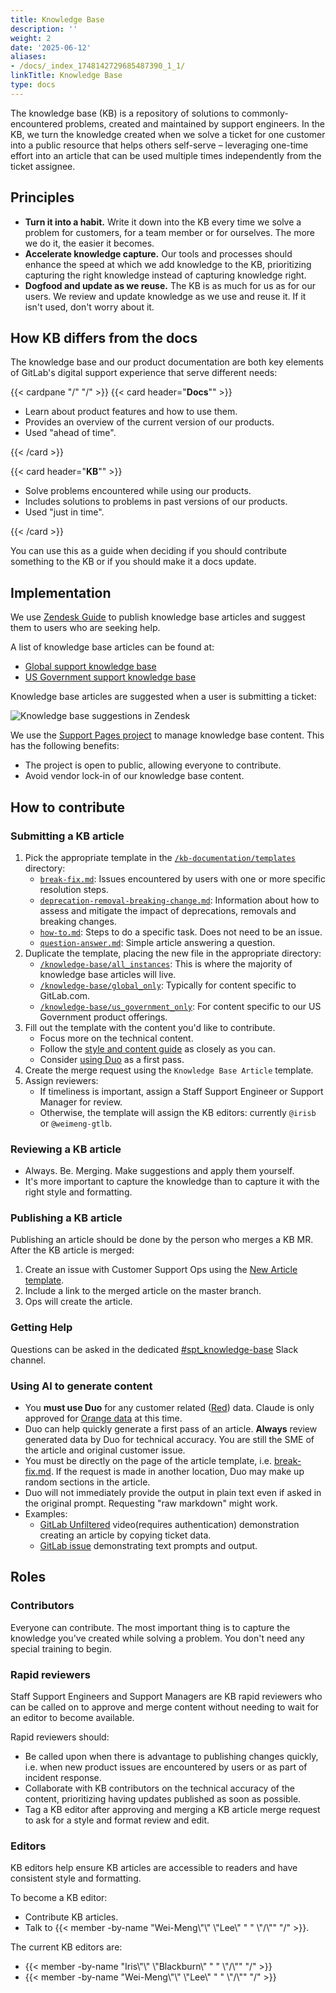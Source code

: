 ```yaml
---
title: Knowledge Base
description: ''
weight: 2
date: '2025-06-12'
aliases:
- /docs/_index_1748142729685487390_1_1/
linkTitle: Knowledge Base
type: docs
---
```


The knowledge base (KB) is a repository of solutions to commonly-encountered problems, created and
maintained by support engineers. In the KB, we turn the knowledge created when we solve a ticket for
one customer into a public resource that helps others self-serve &ndash; leveraging one-time effort
into an article that can be used multiple times independently from the ticket assignee.

## Principles

- **Turn it into a habit.** Write it down into the KB every time we solve a problem for customers,
  for a team member or for ourselves. The more we do it, the easier it becomes.
- **Accelerate knowledge capture.** Our tools and processes should enhance the speed at which we add
  knowledge to the KB, prioritizing capturing the right knowledge instead of capturing knowledge right.
- **Dogfood and update as we reuse.** The KB is as much for us as for our users. We review and
  update knowledge as we use and reuse it. If it isn't used, don't worry about it.

## How KB differs from the docs

The knowledge base and our product documentation are both key elements of GitLab's digital support
experience that serve different needs:

{{< cardpane "/" "/" >}}
{{< card header="**Docs**"" >}}

- Learn about product features and how to use them.
- Provides an overview of the current version of our products.
- Used "ahead of time".

{{< /card  >}}

{{< card header="**KB**"" >}}

- Solve problems encountered while using our products.
- Includes solutions to problems in past versions of our products.
- Used "just in time".

{{< /card  >}}

You can use this as a guide when deciding if you should contribute something to the KB or if you
should make it a docs update.

## Implementation

We use [Zendesk Guide](https://www.zendesk.com/sg/service/help-center/) to publish knowledge base
articles and suggest them to users who are seeking help.

A list of knowledge base articles can be found at:

- [Global support knowledge base](https://support.gitlab.com/hc/en-us/sections/15215649512604-Knowledge-Base)
- [US Government support knowledge base](https://federal-support.gitlab.com/hc/en-us/sections/29015014994068-Knowledge-Base)

Knowledge base articles are suggested when a user is submitting a ticket:

![Knowledge base suggestions in Zendesk](/images/support/kb-suggestions.gif)

We use the [Support Pages project](https://gitlab.com/gitlab-com/support/support-pages) to manage
knowledge base content. This has the following benefits:

- The project is open to public, allowing everyone to contribute.
- Avoid vendor lock-in of our knowledge base content.

## How to contribute

### Submitting a KB article

1. Pick the appropriate template in the [`/kb-documentation/templates`](https://gitlab.com/gitlab-com/support/support-pages/-/tree/master/kb-documentation/templates)
   directory:
   - [`break-fix.md`](https://gitlab.com/gitlab-com/support/support-pages/-/blob/master/kb-documentation/templates/break-fix.md): Issues encountered by users with one or more specific resolution steps.
   - [`deprecation-removal-breaking-change.md`](https://gitlab.com/gitlab-com/support/support-pages/-/blob/master/kb-documentation/templates/deprecation-removal-breaking-change.md): Information about how to assess and mitigate the impact of deprecations, removals and breaking changes.
   - [`how-to.md`](https://gitlab.com/gitlab-com/support/support-pages/-/blob/master/kb-documentation/templates/how-to.md): Steps to do a specific task. Does not need to be an issue.
   - [`question-answer.md`](https://gitlab.com/gitlab-com/support/support-pages/-/blob/master/kb-documentation/templates/question-answer.md): Simple article answering a question.
1. Duplicate the template, placing the new file in the appropriate directory:
   - [`/knowledge-base/all_instances`](https://gitlab.com/gitlab-com/support/support-pages/-/tree/master/knowledge-base/all_instances):
     This is where the majority of knowledge base articles will live.
   - [`/knowledge-base/global_only`](https://gitlab.com/gitlab-com/support/support-pages/-/tree/master/knowledge-base/global_only):
     Typically for content specific to GitLab.com.
   - [`/knowledge-base/us_government_only`](https://gitlab.com/gitlab-com/support/support-pages/-/tree/master/knowledge-base/us_government_only):
     For content specific to our US Government product offerings.
1. Fill out the template with the content you'd like to contribute.
   - Focus more on the technical content.
   - Follow the [style and content guide](./kb-style-guide.md) as closely as you can.
   - Consider [using Duo](#using-ai-to-generate-content) as a first pass.
1. Create the merge request using the `Knowledge Base Article` template.
1. Assign reviewers:
   - If timeliness is important, assign a Staff Support Engineer or Support Manager for review.
   - Otherwise, the template will assign the KB editors: currently `@irisb` or `@weimeng-gtlb`.

### Reviewing a KB article

- Always. Be. Merging. Make suggestions and apply them yourself.
- It's more important to capture the knowledge than to capture it with the right style and formatting.

### Publishing a KB article

Publishing an article should be done by the person who merges a KB MR. After the KB article is merged:

1. Create an issue with Customer Support Ops using the [New Article template](https://gitlab.com/gitlab-com/gl-security/corp/cust-support-ops/issue-tracker/-/issues/new?description_template=New%20Article).
1. Include a link to the merged article on the master branch.
1. Ops will create the article.

### Getting Help

Questions can be asked in the dedicated [#spt_knowledge-base](https://gitlab.enterprise.slack.com/archives/C07QDCG4AGH) Slack channel.

### Using AI to generate content

- You **must use Duo** for any customer related ([Red](/handbook/security/standards/data-classification-standard.md#red)) data. Claude is only approved for [Orange data](/handbook/security/standards/data-classification-standard.md#orange) at this time.
- Duo can help quickly generate a first pass of an article. **Always** review generated data by Duo for technical accuracy. You are still the SME of the article and original customer issue.
- You must be directly on the page of the article template, i.e. [break-fix.md](https://gitlab.com/gitlab-com/support/support-pages/-/blob/master/kb-documentation/templates/break-fix.md). If the request is made in another location, Duo may make up random sections in the article.
- Duo will not immediately provide the output in plain text even if asked in the original prompt. Requesting "raw markdown" might work.
- Examples:
  - [GitLab Unfiltered](https://www.youtube.com/watch?v=4z6Xnh3B-wU) video(requires authentication) demonstration creating an article by copying ticket data.
  - [GitLab issue](https://gitlab.com/gitlab-com/support/support-pages/-/issues/7) demonstrating text prompts and output.

## Roles

### Contributors

Everyone can contribute. The most important thing is to capture the knowledge you've created while
solving a problem. You don't need any special training to begin.

### Rapid reviewers

Staff Support Engineers and Support Managers are KB rapid reviewers who can be called on to approve
and merge content without needing to wait for an editor to become available.

Rapid reviewers should:

- Be called upon when there is advantage to publishing changes quickly, i.e. when new product issues
  are encountered by users or as part of incident response.
- Collaborate with KB contributors on the technical accuracy of the content, prioritizing having
  updates published as soon as possible.
- Tag a KB editor after approving and merging a KB article merge request to ask for a style and
  format review and edit.

### Editors

KB editors help ensure KB articles are accessible to readers and have consistent style and
formatting.

To become a KB editor:

- Contribute KB articles.
- Talk to {{< member -by-name "Wei-Meng\\\"\\\" \\\"Lee\\\" " " \\\"/\\\"" "/" >}}.

The current KB editors are:

- {{< member -by-name "Iris\\\"\\\" \\\"Blackburn\\\" " " \\\"/\\\"" "/" >}}
- {{< member -by-name "Wei-Meng\\\"\\\" \\\"Lee\\\" " " \\\"/\\\"" "/" >}}
